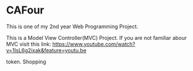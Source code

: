 # CAFour
This is one of my 2nd year Web Programming Project.


This is a Model View Controller(MVC) Project.
If you are not familiar abour MVC visit this link: https://www.youtube.com/watch?v=1IsL6g2ixak&feature=youtu.be


token. Shopping
